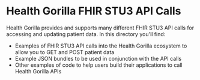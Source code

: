 # Health Gorilla FHIR STU3 API Calls

Health Gorilla provides and supports many different FHIR STU3 API calls for accessing and updating patient data. In this directory you'll find:
- Examples of FHIR STU3 API calls into the Health Gorilla ecosystem to allow you to GET and POST patient data
- Example JSON bundles to be used in conjunction with the API calls
- Other examples of code to help users build their applications to call Health Gorilla APIs
